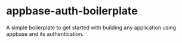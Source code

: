 # appbase-auth-boilerplate
A simple boilerplate to get started with building any application using appbase and its authentication.
